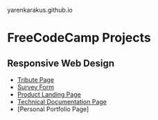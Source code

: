 yarenkarakus.github.io

# **FreeCodeCamp Projects**

## Responsive Web Design

- [Tribute Page](https://github.com/yarenkarakus/yarenkarakus.github.io/tree/master/tribute-page)
- [Survey Form](https://github.com/yarenkarakus/yarenkarakus.github.io/tree/master/survey-form)
- [Product Landing Page](https://github.com/yarenkarakus/yarenkarakus.github.io/tree/master/build-a-landing-page)
- [Technical Documentation Page](https://github.com/yarenkarakus/yarenkarakus.github.io/tree/master/technical-page)
- [Personal Portfolio Page]
